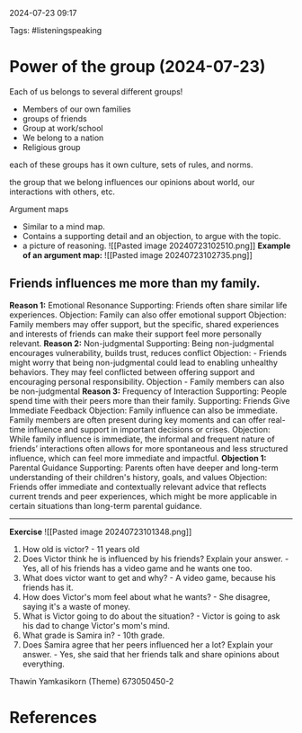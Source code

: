 2024-07-23 09:17

Tags: #listeningspeaking 

# Power of the group (2024-07-23)
Each of us belongs to several different groups!
- Members of our own families
- groups of friends
- Group at work/school
- We belong to a nation
- Religious group

each of these groups has it own culture, sets of rules, and norms.

the group that we belong influences our opinions about world, our interactions with others, etc.

Argument maps
- Similar to a mind map.
- Contains a supporting detail and an objection, to argue with the topic.
- a picture of reasoning.
 ![[Pasted image 20240723102510.png]]
 **Example of an argument map:**
 ![[Pasted image 20240723102735.png]]

## Friends influences me more than my family.

**Reason 1:** Emotional Resonance
	Supporting: Friends often share similar life experiences.
	Objection: Family can also offer emotional support
		Objection: Family members may offer support, but the specific, shared experiences and interests of friends can make their support feel more personally relevant.
**Reason 2:** Non-judgmental
	Supporting: Being non-judgmental encourages vulnerability, builds trust, reduces conflict
		Objection: - Friends might worry that being non-judgmental could lead to enabling unhealthy behaviors. They may feel conflicted between offering support and encouraging personal responsibility.
	Objection - Family members can also be non-judgmental
**Reason 3:** Frequency of Interaction
	Supporting: People spend time with their peers more than their family.
	Supporting: Friends Give Immediate Feedback
		Objection: Family influence can also be immediate. Family members are often present during key moments and can offer real-time influence and support in important decisions or crises.
			Objection: While family influence is immediate, the informal and frequent nature of friends’ interactions often allows for more spontaneous and less structured influence, which can feel more immediate and impactful.
**Objection 1:** Parental Guidance
	Supporting: Parents often have deeper and long-term understanding of their children's history, goals, and values
		Objection: Friends offer immediate and contextually relevant advice that reflects current trends and peer experiences, which might be more applicable in certain situations than long-term parental guidance.

 ****
**Exercise**
![[Pasted image 20240723101348.png]]
1. How old is victor? - 11 years old
2. Does Victor think he is influenced by his friends? Explain your answer. - Yes, all of his friends has a video game and he wants one too.
3. What does victor want to get and why? - A video game, because his friends has it.
4. How does Victor's mom feel about what he wants? - She disagree, saying it's a waste of money.
5. What is Victor going to do about the situation? - Victor is going to ask his dad to change Victor's mom's mind.
6. What grade is Samira in? - 10th grade.
7. Does Samira agree that her peers influenced her a lot? Explain your answer. - Yes, she said that her friends talk and share opinions about everything.

Thawin Yamkasikorn (Theme) 673050450-2
# References